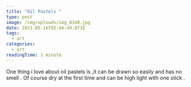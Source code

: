 ```yaml
---
title: "Oil Pastels "
type: post
image: /img/uploads/img_8340.jpg
date: 2021-05-16T02:44:49.073Z
tags:
  - art
categories:
  - art
readingTime: 1 minute
---
```

One thing i love about oil pastels is ,it can be drawn so easily and has no smell . Of course dry at the first time and can be high light with one stick .